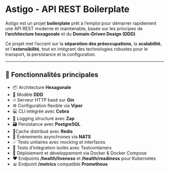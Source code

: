 # Astigo - API REST Boilerplate

Astigo est un projet **boilerplate** prêt à l’emploi pour démarrer rapidement une API REST moderne et maintenable, basée sur les principes de **l’architecture hexagonale** et du **Domain-Driven Design (DDD)**.

Ce projet met l’accent sur la **séparation des préoccupations**, la **scalabilité**, et l'**extensibilité**, tout en intégrant des technologies robustes pour le transport, la persistance et la configuration.

---

## 🚀 Fonctionnalités principales

- 📦 Architecture **Hexagonale**
- 🧠 Modèle **DDD**
- 🔥 Serveur HTTP basé sur **Gin**
- ⚙️ Configuration flexible via **Viper**
- 💻 CLI intégrée avec **Cobra**
- 📝 Logging structuré avec **Zap**
- 🗃️ Persistance avec **PostgreSQL**
- 🧠Cache distribué avec **Redis**
- 📨 Événements asynchrones via **NATS**
- ✅ Tests unitaires avec mocking et interfaces
- 🧪 Tests d’intégration isolés avec Testcontainers
- 🐳 Déploiement et développement via Docker & Docker Compose
- ❤️ Endpoints **/health/liveness** et **/health/readiness** pour Kubernetes
- 📊 Endpoint **/metrics** compatible **Prometheus**
